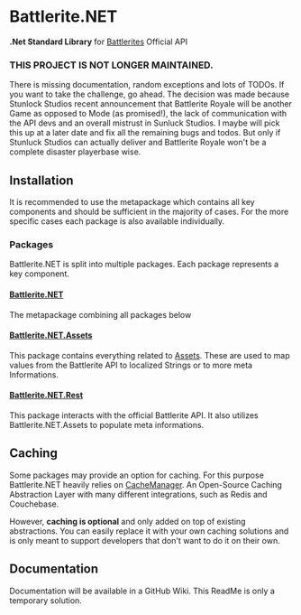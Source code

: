 # Battlerite.NET

**.Net Standard Library** for [Battlerites](https://developer.battlerite.com/) Official API

### THIS PROJECT IS NOT LONGER MAINTAINED. ###

There is missing documentation, random exceptions and lots of TODOs. If you want to take the challenge, go ahead.
The decision was made because Stunlock Studios recent announcement that Battlerite Royale will be another Game as opposed to Mode (as promised!),
the lack of communication with the API devs and an overall mistrust in Sunluck Studios. I maybe will pick this up
at a later date and fix all the remaining bugs and todos. But only if Stunluck Studios can actually deliver and
Battlerite Royale won't be a complete disaster playerbase wise.

## Installation

It is recommended to use the metapackage which contains all key components and should be sufficient in the majority of cases.
For the more specific cases each package is also available individually.

### Packages

Battlerite.NET is split into multiple packages. Each package represents a key component.

#### [Battlerite.NET](https://www.nuget.org/packages/Rethought.Battlerite.NET/)

The metapackage combining all packages below

#### [Battlerite.NET.Assets](https://www.nuget.org/packages/Rethought.Battlerite.NET.Assets/)

This package contains everything related to [Assets](https://github.com/StunlockStudios/battlerite-assets).
These are used to map values from the Battlerite API to localized Strings or to more meta Informations.

#### [Battlerite.NET.Rest](https://www.nuget.org/packages/Rethought.Battlerite.NET.Rest/)

This package interacts with the official Battlerite API. It also utilizes Battlerite.NET.Assets to populate meta informations.

## Caching

Some packages may provide an option for caching. For this purpose Battlerite.NET heavily relies on [CacheManager](https://github.com/MichaCo/CacheManager). An Open-Source Caching Abstraction Layer with many different integrations, such as Redis and Couchebase.

However, **caching is optional** and only added on top of existing abstractions. You can easily replace it with your own caching solutions and is only meant to support developers that don't want to do it on their own.

## Documentation

Documentation will be available in a GitHub Wiki. This ReadMe is only a temporary solution.
